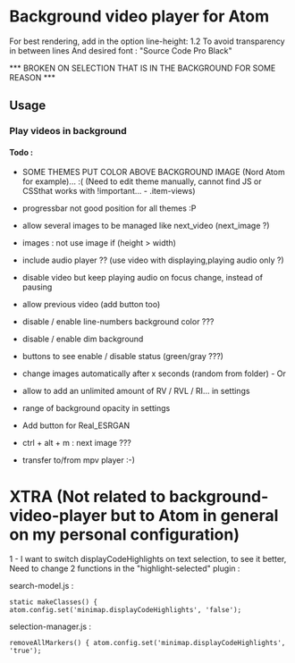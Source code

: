 # Background video player for Atom

For best rendering, add in the option line-height: 1.2 To avoid transparency in between lines
And desired font : "Source Code Pro Black"

*** BROKEN ON SELECTION THAT IS IN THE BACKGROUND FOR SOME REASON ***

## Usage

### Play videos in background

#### Todo :

- SOME THEMES PUT COLOR ABOVE BACKGROUND IMAGE (Nord Atom for example)... :(
  (Need to edit theme manually, cannot find JS or CSSthat works with !important... - .item-views)

- progressbar not good position for all themes :P

- allow several images to be managed like next_video (next_image ?)

- images : not use image if (height > width)

- include audio player ?? (use video with displaying,playing audio only ?)

- disable video but keep playing audio on focus change, instead of pausing

- allow previous video (add button too)

- disable / enable line-numbers background color ???

- disable / enable dim background

- buttons to see enable / disable status (green/gray ???)

- change images automatically after x seconds (random from folder) - Or

- allow to add an unlimited amount of RV / RVL / RI... in settings

- range of background opacity in settings

- Add button for Real_ESRGAN

- ctrl + alt + m : next image ???

- transfer to/from mpv player :-)

# XTRA (Not related to background-video-player but to Atom in general on my personal configuration)

1 - I want to switch displayCodeHighlights on text selection, to see it better,
Need to change 2 functions in the "highlight-selected" plugin :

search-model.js :

`static makeClasses() {
  atom.config.set('minimap.displayCodeHighlights', 'false');`

selection-manager.js :

`removeAllMarkers() {
  atom.config.set('minimap.displayCodeHighlights', 'true');`
